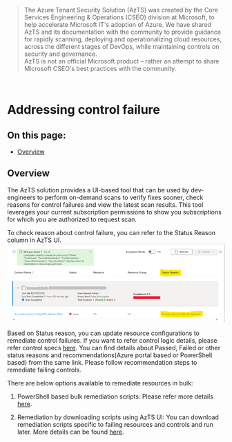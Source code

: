 > The Azure Tenant Security Solution (AzTS) was created by the Core Services Engineering & Operations (CSEO) division at Microsoft, to help accelerate Microsoft IT's adoption of Azure. We have shared AzTS and its documentation with the community to provide guidance for rapidly scanning, deploying and operationalizing cloud resources, across the different stages of DevOps, while maintaining controls on security and governance.
<br>AzTS is not an official Microsoft product – rather an attempt to share Microsoft CSEO's best practices with the community.
<br>

# Addressing control failure

## On this page:

- [Overview](README.md#overview)

## Overview

The AzTS solution provides a UI-based tool that can be used by dev-engineers to perform on-demand scans to verify fixes sooner, check reasons for control failures and view the latest scan results. This tool leverages your current subscription permissions to show you subscriptions for which you are authorized to request scan.

To check reason about control failure, you can refer to the Status Reason column in AzTS UI.
![StatusReason](../Images/04_AddressingControlFailure_StausReason.png)

Based on Status reason, you can update resource configurations to remediate control failures.
If you want to refer control logic details, please refer control specs [here](../Control%20coverage/README.md/#azure-services-supported-by-azts). You can find details about Passed, Failed or other status reasons and recommendations(Azure portal based or PowerShell based) from the same link. Please follow recommendation steps to remediate failing controls.

There are below options available to remediate resources in bulk:
1. PowerShell based bulk remediation scripts:
Please refer more details [here](../Scripts/RemediationScripts/Readme.md/#overview).

2. Remediation by downloading scripts using AzTS UI:
You can download remediation scripts specific to failing resources and controls and run later. More details can be found [here](/04-Addressing%20control%20failure/RemediationThroughScriptsUsingUI.md/#autoremediation).
